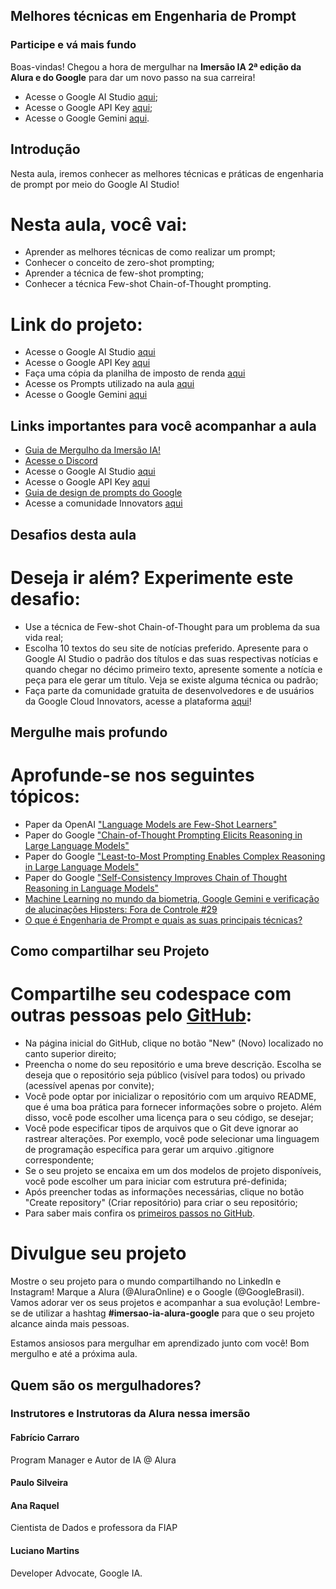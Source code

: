 Melhores técnicas em Engenharia de Prompt
-----------------------------------------

### Participe e vá mais fundo

Boas-vindas! Chegou a hora de mergulhar na **Imersão IA 2ª edição da Alura e do Google** para dar um novo passo na sua carreira!

*   Acesse o Google AI Studio [aqui](https://aistudio.google.com/app/prompts/new_chat/?utm_source=website&utm_medium=referral&utm_campaign=Alura&utm_content=);
*   Acesse o Google API Key [aqui](https://aistudio.google.com/app/apikey/?utm_source=website&utm_medium=referral&utm_campaign=Alura&utm_content=);
*   Acesse o Google Gemini [aqui](https://gemini.google.com).

Introdução
----------

Nesta aula, iremos conhecer as melhores técnicas e práticas de engenharia de prompt por meio do Google AI Studio!

Nesta aula, você vai:
=====================

*   Aprender as melhores técnicas de como realizar um prompt;
*   Conhecer o conceito de zero-shot prompting;
*   Aprender a técnica de few-shot prompting;
*   Conhecer a técnica Few-shot Chain-of-Thought prompting.

Link do projeto:
================

*   Acesse o Google AI Studio [aqui](https://aistudio.google.com/app/prompts/new_chat/?utm_source=website&utm_medium=referral&utm_campaign=Alura&utm_content=)
*   Acesse o Google API Key [aqui](https://aistudio.google.com/app/apikey/?utm_source=website&utm_medium=referral&utm_campaign=Alura&utm_content=)
*   Faça uma cópia da planilha de imposto de renda [aqui](https://docs.google.com/spreadsheets/d/1MIaZHndbP3eMMO0NmBSefjgVqUUfts7mvipQ0uzaJoA/edit?usp=sharing)
*   Acesse os Prompts utilizado na aula [aqui](https://docs.google.com/document/d/1N-77FtTvgV0pfvgpsWMBO4tE_Gt9y0xTW8arJSh8KpA/edit?usp=sharing)
*   Acesse o Google Gemini [aqui](https://gemini.google.com)

Links importantes para você acompanhar a aula
---------------------------------------------

*   [Guia de Mergulho da Imersão IA!](https://grupoalura.notion.site/Imers-o-IA-Guia-de-Mergulho-41ae5fadd8fd47899167a115e96244d9)
*   [Acesse o Discord](https://discord.gg/Dw6zBZAFU9)
*   Acesse o Google AI Studio [aqui](https://aistudio.google.com/app/prompts/new_chat/?utm_source=website&utm_medium=referral&utm_campaign=Alura&utm_content=)
*   Acesse o Google API Key [aqui](https://aistudio.google.com/app/apikey/?utm_source=website&utm_medium=referral&utm_campaign=Alura&utm_content=)
*   [Guia de design de prompts do Google](https://ai.google.dev/gemini-api/docs/prompting-strategies?hl=pt-br)
*   Acesse a comunidade Innovators [aqui](https://cloud.google.com/innovators?hl=pt-br)

Desafios desta aula
-------------------

Deseja ir além? Experimente este desafio:
=========================================

*   Use a técnica de Few-shot Chain-of-Thought para um problema da sua vida real;
*   Escolha 10 textos do seu site de notícias preferido. Apresente para o Google AI Studio o padrão dos títulos e das suas respectivas notícias e quando chegar no décimo primeiro texto, apresente somente a notícia e peça para ele gerar um título. Veja se existe alguma técnica ou padrão;
*   Faça parte da comunidade gratuita de desenvolvedores e de usuários da Google Cloud Innovators, acesse a plataforma [aqui](https://cloud.google.com/innovators?hl=pt-br)!

Mergulhe mais profundo
----------------------

Aprofunde-se nos seguintes tópicos:
===================================

*   Paper da OpenAI ["Language Models are Few-Shot Learners"](https://arxiv.org/abs/2005.14165)
*   Paper do Google ["Chain-of-Thought Prompting Elicits Reasoning in Large Language Models"](https://arxiv.org/abs/2201.11903)
*   Paper do Google ["Least-to-Most Prompting Enables Complex Reasoning in Large Language Models"](https://arxiv.org/abs/2205.10625)
*   Paper do Google ["Self-Consistency Improves Chain of Thought Reasoning in Language Models"](https://arxiv.org/abs/2203.11171)
*   [Machine Learning no mundo da biometria, Google Gemini e verificação de alucinações Hipsters: Fora de Controle #29](https://www.alura.com.br/podcast/hipsterstech-machine-learning-no-mundo-da-biometria-google-gemini-e-verificacao-de-alucinacoes-hipsters-fora-de-controle-29-a9140)
*   [O que é Engenharia de Prompt e quais as suas principais técnicas?](https://www.alura.com.br/artigos/engenharia-prompt#principios-para-a-criacao-de-um-prompt)

Como compartilhar seu Projeto
-----------------------------

Compartilhe seu codespace com outras pessoas pelo [GitHub](https://github.com/):
================================================================================

*   Na página inicial do GitHub, clique no botão "New" (Novo) localizado no canto superior direito;
*   Preencha o nome do seu repositório e uma breve descrição. Escolha se deseja que o repositório seja público (visível para todos) ou privado (acessível apenas por convite);
*   Você pode optar por inicializar o repositório com um arquivo README, que é uma boa prática para fornecer informações sobre o projeto. Além disso, você pode escolher uma licença para o seu código, se desejar;
*   Você pode especificar tipos de arquivos que o Git deve ignorar ao rastrear alterações. Por exemplo, você pode selecionar uma linguagem de programação específica para gerar um arquivo .gitignore correspondente;
*   Se o seu projeto se encaixa em um dos modelos de projeto disponíveis, você pode escolher um para iniciar com estrutura pré-definida;
*   Após preencher todas as informações necessárias, clique no botão "Create repository" (Criar repositório) para criar o seu repositório;
*   Para saber mais confira os [primeiros passos no GitHub](https://www.alura.com.br/artigos/o-que-e-git-github?utm_term=&utm_campaign=&utm_source=adwords&utm_medium=ppc&hsa_acc=7964138385&hsa_cam=20946398532&hsa_grp=153091871930&hsa_ad=688089973825&hsa).

Divulgue seu projeto
====================

Mostre o seu projeto para o mundo compartilhando no LinkedIn e Instagram! Marque a Alura (@AluraOnline) e o Google (@GoogleBrasil). Vamos adorar ver os seus projetos e acompanhar a sua evolução! Lembre-se de utilizar a hashtag **#imersao-ia-alura-google** para que o seu projeto alcance ainda mais pessoas.

Estamos ansiosos para mergulhar em aprendizado junto com você! Bom mergulho e até a próxima aula.

Quem são os mergulhadores?
--------------------------

### Instrutores e Instrutoras da Alura nessa imersão

#### Fabrício Carraro

Program Manager e Autor de IA @ Alura

[](https://twitter.com/fabriciocarraro)[](https://www.linkedin.com/in/fabriciocarraro/)[](https://github.com/fabriciocarraro)

#### Paulo Silveira

[](paulo_caelum)[](https://www.linkedin.com/in/paulosilveira/)

#### Ana Raquel

Cientista de Dados e professora da FIAP

[](https://www.linkedin.com/in/ana-raquel-fernandes-cunha-a48a07a0/)

#### Luciano Martins

Developer Advocate, Google IA.

[](https://www.linkedin.com/in/lucianommartins/)